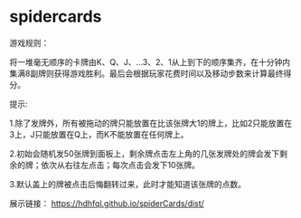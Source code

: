 # spidercards

游戏规则： 

  将一堆毫无顺序的卡牌由K、Q、J、...3、2、1从上到下的顺序集齐，在十分钟内集满8副牌则获得游戏胜利。最后会根据玩家花费时间以及移动步数来计算最终得分。
  
提示:

1.除了发牌外，所有被拖动的牌只能放置在比该张牌大1的牌上，比如2只能放置在3上，J只能放置在Q上，而K不能放置在任何牌上。
 
2.初始会随机发50张牌到面板上，剩余牌点击左上角的几张发牌处的牌会发下剩余的牌；依次从右往左点击；每次点击会发下10张牌。
 
3.默认盖上的牌被点击后悔翻转过来，此时才能知道该张牌的点数。

展示链接： https://hdhfql.github.io/spiderCards/dist/
